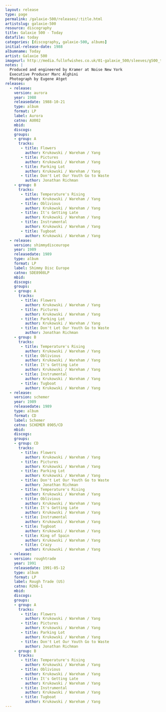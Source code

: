 ```yaml
---
layout: release
type: page
permalink: /galaxie-500/releases/:title.html
artistslug: galaxie-500
resource: discography
title: Galaxie 500 - Today
datafile: today
categories: [discography, galaxie-500, albums]
initial-release-date: 1988
albumname: Today
artist: Galaxie 500
imageurl: http://media.fullofwishes.co.uk/01-galaxie_500/sleeves/g500_today.jpg
notes: |
  Produced and engineered by Kramer at Noise New York
  Executive Producer Marc Alghini
  Photograph by Eugene Atget
releases:
  - release: 
    version: aurora
    year: 1988
    releasedate: 1988-10-21
    type: album
    format: LP
    label: Aurora
    catno: AU002
    mbid: 
    discogs: 
    groups:
    - group: A
      tracks:
       - title: Flowers
         author: Krukowski / Wareham / Yang
       - title: Pictures
         author: Krukowski / Wareham / Yang
       - title: Parking Lot
         author: Krukowski / Wareham / Yang
       - title: Don't Let Our Youth Go to Waste
         author: Jonathan Richman
    - group: B
      tracks:
       - title: Temperature's Rising
         author: Krukowski / Wareham / Yang
       - title: Oblivious
         author: Krukowski / Wareham / Yang
       - title: It's Getting Late
         author: Krukowski / Wareham / Yang
       - title: Instrumental
         author: Krukowski / Wareham / Yang
       - title: Tugboat
         author: Krukowski / Wareham / Yang
  - release:
    version: shimmydisceurope
    year: 1989
    releasedate: 1989
    type: album
    format: LP
    label: Shimmy Disc Europe 
    catno: SDE8908LP
    mbid: 
    discogs: 
    groups:
    - group: A
      tracks:
       - title: Flowers
         author: Krukowski / Wareham / Yang
       - title: Pictures
         author: Krukowski / Wareham / Yang
       - title: Parking Lot
         author: Krukowski / Wareham / Yang
       - title: Don't Let Our Youth Go to Waste
         author: Jonathan Richman
    - group: B
      tracks:
       - title: Temperature's Rising
         author: Krukowski / Wareham / Yang
       - title: Oblivious
         author: Krukowski / Wareham / Yang
       - title: It's Getting Late
         author: Krukowski / Wareham / Yang
       - title: Instrumental
         author: Krukowski / Wareham / Yang
       - title: Tugboat
         author: Krukowski / Wareham / Yang
  - release:
    version: schemer
    year: 1989
    releasedate: 1989
    type: album
    format: CD
    label: Schemer
    catno: SCHEMER 8905/CD
    mbid: 
    discogs: 
    groups:
    - group: CD
      tracks:
       - title: Flowers
         author: Krukowski / Wareham / Yang
       - title: Pictures
         author: Krukowski / Wareham / Yang
       - title: Parking Lot
         author: Krukowski / Wareham / Yang
       - title: Don't Let Our Youth Go to Waste
         author: Jonathan Richman
       - title: Temperature's Rising
         author: Krukowski / Wareham / Yang
       - title: Oblivious
         author: Krukowski / Wareham / Yang
       - title: It's Getting Late
         author: Krukowski / Wareham / Yang
       - title: Instrumental
         author: Krukowski / Wareham / Yang
       - title: Tugboat
         author: Krukowski / Wareham / Yang
       - title: King of Spain
         author: Krukowski / Wareham / Yang
       - title: Crazy
         author: Krukowski / Wareham / Yang
  - release:
    version: roughtrade
    year: 1991
    releasedate: 1991-05-12
    type: album
    format: LP
    label: Rough Trade (US)
    catno: R266-1
    mbid: 
    discogs: 
    groups:
    - group: A
      tracks:
       - title: Flowers
         author: Krukowski / Wareham / Yang
       - title: Pictures
         author: Krukowski / Wareham / Yang
       - title: Parking Lot
         author: Krukowski / Wareham / Yang
       - title: Don't Let Our Youth Go to Waste
         author: Jonathan Richman
    - group: B
      tracks:
       - title: Temperature's Rising
         author: Krukowski / Wareham / Yang
       - title: Oblivious
         author: Krukowski / Wareham / Yang
       - title: It's Getting Late
         author: Krukowski / Wareham / Yang
       - title: Instrumental
         author: Krukowski / Wareham / Yang
       - title: Tugboat
         author: Krukowski / Wareham / Yang
---
```

